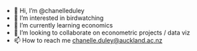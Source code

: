 - 👋 Hi, I’m @chanelleduley
- 👀 I’m interested in birdwatching
- 🌱 I’m currently learning economics
- 💞️ I’m looking to collaborate on econometric projects / data viz
- 📫 How to reach me chanelle.duley@auckland.ac.nz
